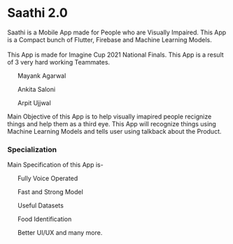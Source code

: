 # Saathi 2.0
Saathi is a Mobile App made for People who are Visually Impaired. This App is a Compact bunch of Flutter, Firebase and Machine Learning Models.<br>
<br>This App is made for Imagine Cup 2021 National Finals. This App is a result of 3 very hard working Teammates. 
<UL>Mayank Agarwal</ul>
<UL>Ankita Saloni</ul>
<UL>Arpit Ujjwal</ul>

Main Objective of this App is to help visually imapired people recignize things and help them as a third eye. This App will recognize things using Machine Learning Models and tells user using talkback about the Product.
### Specialization
Main Specification of this App is- 
<ul>Fully Voice Operated</ul>
<UL>Fast and Strong Model</ul>
<UL>Useful Datasets</ul>
<UL>Food Identification</ul>
<UL>Better UI/UX and many more.</ul>
